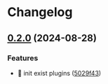 # Changelog

## [0.2.0](https://github.com/Aimerny/MCDRPlugins/compare/KookIn-v0.1.6...KookIn-v0.2.0) (2024-08-28)


### Features

* :tada: init exist plugins ([5029f43](https://github.com/Aimerny/MCDRPlugins/commit/5029f430f3a376878270a08124a73cad63af7bc5))
